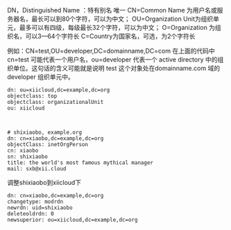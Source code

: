 
DN，Distinguished Name ：特有别名 唯一 
CN=Common Name 为用户名或服务器名，最长可以到80个字符，可以为中文；
OU=Organization Unit为组织单元，最多可以有四级，每级最长32个字符，可以为中文；
O=Organization 为组织名，可以3—64个字符长
C=Country为国家名，可选，为2个字符长

例如：CN=test,OU=developer,DC=domainname,DC=com 
在上面的代码中 cn=test 可能代表一个用户名，ou=developer 代表一个 active directory 中的组织单位。这句话的含义可能就是说明 test 这个对象处在domainname.com 域的 developer 组织单元中。



```
dn: ou=xiicloud,dc=example,dc=org
objectclass: top
objectclass: organizationalUnit
ou: xiicloud



# shixiaobo, example.org
dn: cn=xiaobo,dc=example,dc=org
objectClass: inetOrgPerson
cn: xiaobo
sn: shixiaobo
title: the world's most famous mythical manager
mail: sxb@xii.cloud
```

调整shixiaobo到xiicloud下

```
dn: cn=xiaobo,dc=example,dc=org
changetype: modrdn
newrdn: uid=shixiaobo
deleteoldrdn: 0
newsuperior: ou=xiicloud,dc=example,dc=org
```






